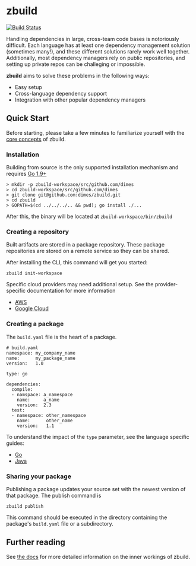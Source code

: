 # zbuild

[![Build Status](https://travis-ci.org/dimes/zbuild.svg?branch=master)](https://travis-ci.org/dimes/zbuild)

Handling dependencies in large, cross-team code bases is notoriously difficult. Each language has at least one dependency management solution (sometimes many!), and these different solutions rarely work well together. Additionally, most dependency managers rely on public repositories, and setting up private repos can be challeging or impossible.
 
**zbuild** aims to solve these problems in the following ways:

* Easy setup
* Cross-language dependency support
* Integration with other popular dependency managers

## Quick Start

Before starting, please take a few minutes to familiarize yourself with the [core concepts](https://dimes.github.io/zbuild/concepts) of zbuild.

### Installation

Building from source is the only supported installation mechanism and requires [Go 1.9+](https://golang.org/dl/)

    > mkdir -p zbuild-workspace/src/github.com/dimes
    > cd zbuild-workspace/src/github.com/dimes
    > git clone git@github.com:dimes/zbuild.git
    > cd zbuild
    > GOPATH=$(cd ../../../.. && pwd); go install ./...

After this, the binary will be located at `zbuild-workspace/bin/zbuild`

### Creating a repository

Built artifacts are stored in a package repository. These package repositories are stored on a remote service so they can be shared.

After installing the CLI, this command will get you started:

    zbuild init-workspace

Specific cloud providers may need additional setup. See the provider-specific documentation for more information

* [AWS](https://dimes.github.io/zbuild/providers/aws)
* [Google Cloud](https://dimes.github.io/zbuild/providers/gcloud)

### Creating a package

The `build.yaml` file is the heart of a package.

    # build.yaml
    namespace: my_company_name
    name:      my_package_name
    version:   1.0

    type: go

    dependencies:
      compile:
      - namspace: a_namespace
        name:     a_name
        version:  2.3
      test:
      - namespace: other_namespace
        name:      other_name
        version:   1.1

To understand the impact of the `type` parameter, see the language specific guides:

* [Go](https://dimes.github.io/zbuild/langs/go)
* [Java](https://dimes.github.io/zbuild/langs/java)

### Sharing your package

Publishing a package updates your source set with the newest version of that package. The publish command is 

    zbuild publish

This command should be executed in the directory containing the package's `build.yaml` file or a subdirectory.

## Further reading

See [the docs](https://dimes.github.io/zbuild/) for more detailed information on the inner workings of zbuild.
